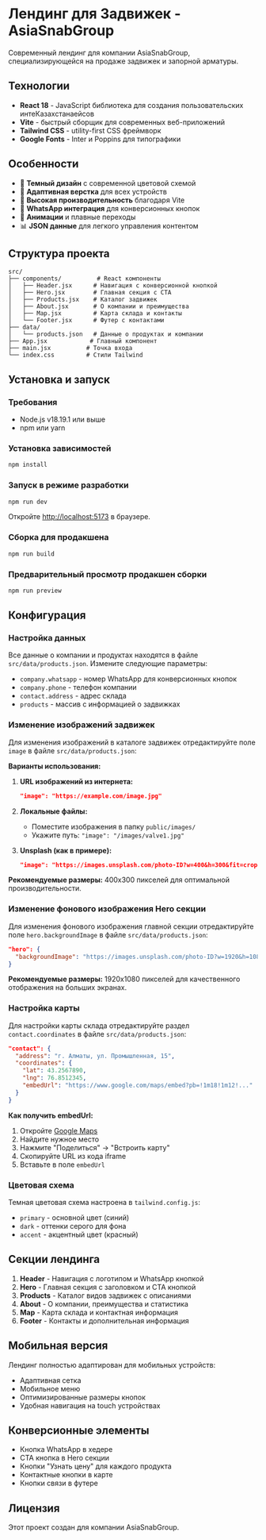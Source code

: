 # Лендинг для Задвижек - AsiaSnabGroup

Современный лендинг для компании AsiaSnabGroup, специализирующейся на продаже задвижек и запорной арматуры.

## Технологии

- **React 18** - JavaScript библиотека для создания пользовательских интеКазахстанаейсов
- **Vite** - быстрый сборщик для современных веб-приложений
- **Tailwind CSS** - utility-first CSS фреймворк
- **Google Fonts** - Inter и Poppins для типографики

## Особенности

- 🌙 **Темный дизайн** с современной цветовой схемой
- 📱 **Адаптивная верстка** для всех устройств
- 🚀 **Высокая производительность** благодаря Vite
- 💬 **WhatsApp интеграция** для конверсионных кнопок
- 🎨 **Анимации** и плавные переходы
- 📊 **JSON данные** для легкого управления контентом

## Структура проекта

```
src/
├── components/          # React компоненты
│   ├── Header.jsx      # Навигация с конверсионной кнопкой
│   ├── Hero.jsx        # Главная секция с CTA
│   ├── Products.jsx    # Каталог задвижек
│   ├── About.jsx       # О компании и преимущества
│   ├── Map.jsx         # Карта склада и контакты
│   └── Footer.jsx      # Футер с контактами
├── data/
│   └── products.json   # Данные о продуктах и компании
├── App.jsx            # Главный компонент
├── main.jsx          # Точка входа
└── index.css         # Стили Tailwind
```

## Установка и запуск

### Требования
- Node.js v18.19.1 или выше
- npm или yarn

### Установка зависимостей
```bash
npm install
```

### Запуск в режиме разработки
```bash
npm run dev
```

Откройте [http://localhost:5173](http://localhost:5173) в браузере.

### Сборка для продакшена
```bash
npm run build
```

### Предварительный просмотр продакшен сборки
```bash
npm run preview
```

## Конфигурация

### Настройка данных
Все данные о компании и продуктах находятся в файле `src/data/products.json`. 
Измените следующие параметры:

- `company.whatsapp` - номер WhatsApp для конверсионных кнопок
- `company.phone` - телефон компании
- `contact.address` - адрес склада
- `products` - массив с информацией о задвижках

### Изменение изображений задвижек
Для изменения изображений в каталоге задвижек отредактируйте поле `image` в файле `src/data/products.json`:

**Варианты использования:**
1. **URL изображений из интернета:**
   ```json
   "image": "https://example.com/image.jpg"
   ```

2. **Локальные файлы:**
   - Поместите изображения в папку `public/images/`
   - Укажите путь: `"image": "/images/valve1.jpg"`

3. **Unsplash (как в примере):**
   ```json
   "image": "https://images.unsplash.com/photo-ID?w=400&h=300&fit=crop&auto=format"
   ```

**Рекомендуемые размеры:** 400x300 пикселей для оптимальной производительности.

### Изменение фонового изображения Hero секции
Для изменения фонового изображения главной секции отредактируйте поле `hero.backgroundImage` в файле `src/data/products.json`:

```json
"hero": {
  "backgroundImage": "https://images.unsplash.com/photo-ID?w=1920&h=1080&fit=crop&auto=format&q=80"
}
```

**Рекомендуемые размеры:** 1920x1080 пикселей для качественного отображения на больших экранах.

### Настройка карты
Для настройки карты склада отредактируйте раздел `contact.coordinates` в файле `src/data/products.json`:

```json
"contact": {
  "address": "г. Алматы, ул. Промышленная, 15",
  "coordinates": {
    "lat": 43.2567890,
    "lng": 76.8512345,
    "embedUrl": "https://www.google.com/maps/embed?pb=!1m18!1m12!..."
  }
}
```

**Как получить embedUrl:**
1. Откройте [Google Maps](https://maps.google.com)
2. Найдите нужное место
3. Нажмите "Поделиться" → "Встроить карту"
4. Скопируйте URL из кода iframe
5. Вставьте в поле `embedUrl`

### Цветовая схема
Темная цветовая схема настроена в `tailwind.config.js`:

- `primary` - основной цвет (синий)
- `dark` - оттенки серого для фона
- `accent` - акцентный цвет (красный)

## Секции лендинга

1. **Header** - Навигация с логотипом и WhatsApp кнопкой
2. **Hero** - Главная секция с заголовком и CTA кнопкой
3. **Products** - Каталог видов задвижек с описаниями
4. **About** - О компании, преимущества и статистика
5. **Map** - Карта склада и контактная информация
6. **Footer** - Контакты и дополнительная информация

## Мобильная версия

Лендинг полностью адаптирован для мобильных устройств:
- Адаптивная сетка
- Мобильное меню
- Оптимизированные размеры кнопок
- Удобная навигация на touch устройствах

## Конверсионные элементы

- Кнопка WhatsApp в хедере
- CTA кнопка в Hero секции
- Кнопки "Узнать цену" для каждого продукта
- Контактные кнопки в карте
- Кнопки связи в футере

## Лицензия

Этот проект создан для компании AsiaSnabGroup.
